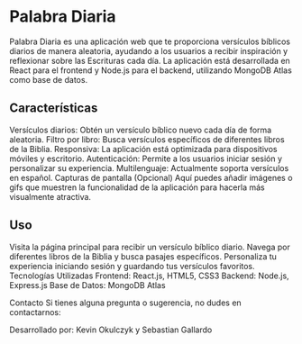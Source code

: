 <h1>Palabra Diaria</h1>
Palabra Diaria es una aplicación web que te proporciona versículos bíblicos diarios de manera aleatoria, ayudando a los usuarios a recibir inspiración y reflexionar sobre las Escrituras cada día. La aplicación está desarrollada en React para el frontend y Node.js para el backend, utilizando MongoDB Atlas como base de datos.

<h2>Características</h2>
Versículos diarios: Obtén un versículo bíblico nuevo cada día de forma aleatoria.
Filtro por libro: Busca versículos específicos de diferentes libros de la Biblia.
Responsiva: La aplicación está optimizada para dispositivos móviles y escritorio.
Autenticación: Permite a los usuarios iniciar sesión y personalizar su experiencia.
Multilenguaje: Actualmente soporta versículos en español.
Capturas de pantalla (Opcional)
Aquí puedes añadir imágenes o gifs que muestren la funcionalidad de la aplicación para hacerla más visualmente atractiva.

<h2>Uso</h2>
Visita la página principal para recibir un versículo bíblico diario.
Navega por diferentes libros de la Biblia y busca pasajes específicos.
Personaliza tu experiencia iniciando sesión y guardando tus versículos favoritos.
Tecnologías Utilizadas
Frontend: React.js, HTML5, CSS3
Backend: Node.js, Express.js
Base de Datos: MongoDB Atlas


Contacto
Si tienes alguna pregunta o sugerencia, no dudes en contactarnos:

Desarrollado por: Kevin Okulczyk y Sebastian Gallardo